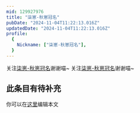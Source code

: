 ```yaml
---
mid: 129927976
title: "柒崽-秋崽冠名"
pubDate: "2024-11-04T11:22:13.016Z"
updatedDate: "2024-11-04T11:22:13.016Z"
profile:
  {
    Nickname: ["柒崽-秋崽冠名"],
  }
---
```


关注[柒崽-秋崽冠名](https://space.bilibili.com/129927976)谢谢喵~ 关注[柒崽-秋崽冠名](https://space.bilibili.com/129927976)谢谢喵~

## 此条目有待补充
你可以在[这里](https://github.com/Yuhanawa/VTuber.ICU-Content/edit/master/v/柒崽-秋崽冠名/index.md)编辑本文
